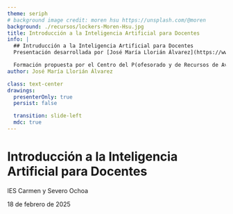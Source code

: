 ```yaml
---
theme: seriph
# background image credit: moren hsu https://unsplash.com/@moren
background: ./recursos/lockers-Moren-Hsu.jpg
title: Introducción a la Inteligencia Artificial para Docentes
info: |
  ## Intruducción a la Inteligencia Artificial para Docentes
  Presentación desarrollada por [José María Llorián Álvarez](https://www.linkedin.com/in/llorian) para la formación en IA impartida en el IES Carmen y Severo Ochoa el 18 del 2 de 2025.

  Formación propuesta por el Centro del P(ofesorado y de Recursos de Avilés — Occidente.
author: José María Llorián Álvarez

class: text-center
drawings:
  presenterOnly: true
  persist: false

  transition: slide-left
  mdc: true
---
```


# Introducción a la Inteligencia Artificial para Docentes

IES Carmen y Severo Ochoa

18 de febrero de 2025
